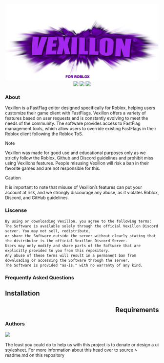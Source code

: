 
<p align="center">
  <img src="https://raw.githubusercontent.com/phoubia/vexillon/refs/heads/main/pics/vexillonthumb.png" height="250" width="500">
  <br>
<img src="https://img.shields.io/badge/liscense-custom-orange">
  <img src="https://img.shields.io/badge/version-2.1.1-green">
  <img src="https://img.shields.io/badge/language-python-blue">
</p>

### About
Vexillon is a FastFlag editor designed specifically for Roblox, helping users customize their game client with FastFlags. Vexillon offers a variety of features based on user requests and is constantly evolving to meet the needs of the community. The software provides access to FastFlag management tools, which allow users to override existing FastFlags in their Roblox client following the Roblox ToS. 
> [!NOTE]
> Vexillon was made for good use and educational purposes only as we strictly follow the Roblox, Github and Discord guidelines and prohibit miss using Vexillons features. People misusing Vexillon
> will risk a ban in their favorite games and are not responsible for this.

> [!CAUTION]
> It is important to note that misuse of Vexillon’s features can put your account at risk, and we strongly discourage any
> abuse, as it violates Roblox, Discord, and GitHub guidelines.

### Liscense

```
By using or downloading Vexillon, you agree to the following terms:
The Software is available solely through the official Vexillon Discord server. You may not sell, redistribute,
or share the Software outside the server without clearly stating that the distributor is the official Vexillon Discord Server.
Users may only modify and share parts of the Software that are explicitly provided to you from this repository.
Any abuse of these terms will result in a permanent ban from downloading or accessing the Software through the server.
The Software is provided "as-is," with no warranty of any kind.
```

### Frequently Asked Questions

<h2 align="left">Installation</h2><h2 align="right">Requirements</h2>

### Authors

<a href="https://github.com/phoubia/vexillon/graphs/contributors">
  <img src="https://contributors-img.web.app/image?repo=phoubia/vexillon" />
</a>

The least you could do to help us with this project is to donate or design a ui stylesheet. For more information about this head over to source > readme.md on this repository
